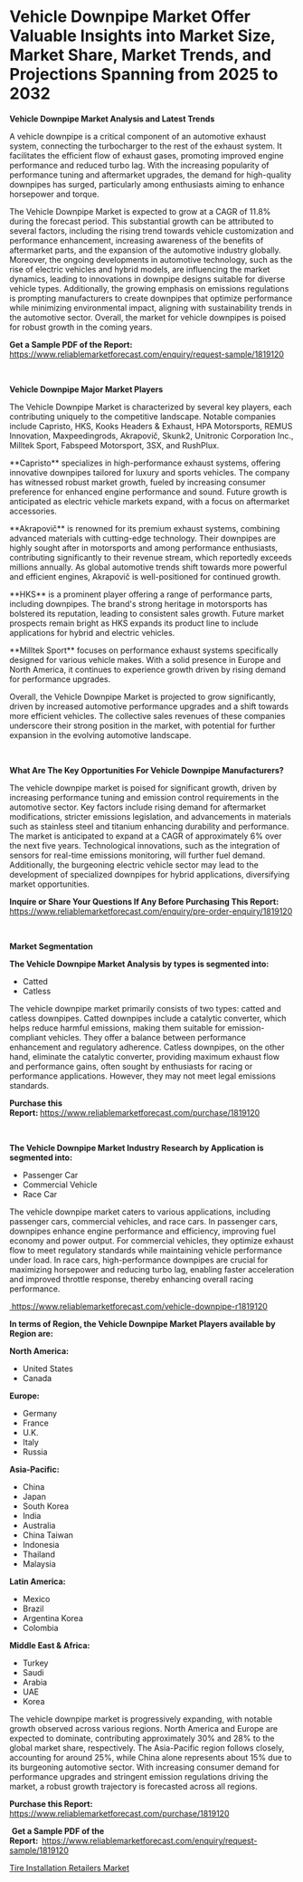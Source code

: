 <p><h1>Vehicle Downpipe Market Offer Valuable Insights into Market Size, Market Share, Market Trends, and Projections Spanning from 2025 to 2032</h1></p><p><strong>Vehicle Downpipe Market Analysis and Latest Trends</strong></p>
<p><p>A vehicle downpipe is a critical component of an automotive exhaust system, connecting the turbocharger to the rest of the exhaust system. It facilitates the efficient flow of exhaust gases, promoting improved engine performance and reduced turbo lag. With the increasing popularity of performance tuning and aftermarket upgrades, the demand for high-quality downpipes has surged, particularly among enthusiasts aiming to enhance horsepower and torque.</p><p>The Vehicle Downpipe Market is expected to grow at a CAGR of 11.8% during the forecast period. This substantial growth can be attributed to several factors, including the rising trend towards vehicle customization and performance enhancement, increasing awareness of the benefits of aftermarket parts, and the expansion of the automotive industry globally. Moreover, the ongoing developments in automotive technology, such as the rise of electric vehicles and hybrid models, are influencing the market dynamics, leading to innovations in downpipe designs suitable for diverse vehicle types. Additionally, the growing emphasis on emissions regulations is prompting manufacturers to create downpipes that optimize performance while minimizing environmental impact, aligning with sustainability trends in the automotive sector. Overall, the market for vehicle downpipes is poised for robust growth in the coming years.</p></p>
<p><strong>Get a Sample PDF of the Report:&nbsp;</strong> <a href="https://www.reliablemarketforecast.com/enquiry/request-sample/1819120?utm_campaign=2299&utm_medium=2&utm_source=Github&utm_content=ia&utm_term=31032025&utm_id=vehicle-downpipe">https://www.reliablemarketforecast.com/enquiry/request-sample/1819120</a></p>
<p>&nbsp;</p>
<p><strong>Vehicle Downpipe Major Market Players</strong></p>
<p><p>The Vehicle Downpipe Market is characterized by several key players, each contributing uniquely to the competitive landscape. Notable companies include Capristo, HKS, Kooks Headers & Exhaust, HPA Motorsports, REMUS Innovation, Maxpeedingrods, Akrapovič, Skunk2, Unitronic Corporation Inc., Milltek Sport, Fabspeed Motorsport, 3SX, and RushPlux.</p><p>**Capristo** specializes in high-performance exhaust systems, offering innovative downpipes tailored for luxury and sports vehicles. The company has witnessed robust market growth, fueled by increasing consumer preference for enhanced engine performance and sound. Future growth is anticipated as electric vehicle markets expand, with a focus on aftermarket accessories.</p><p>**Akrapovič** is renowned for its premium exhaust systems, combining advanced materials with cutting-edge technology. Their downpipes are highly sought after in motorsports and among performance enthusiasts, contributing significantly to their revenue stream, which reportedly exceeds millions annually. As global automotive trends shift towards more powerful and efficient engines, Akrapovič is well-positioned for continued growth.</p><p>**HKS** is a prominent player offering a range of performance parts, including downpipes. The brand's strong heritage in motorsports has bolstered its reputation, leading to consistent sales growth. Future market prospects remain bright as HKS expands its product line to include applications for hybrid and electric vehicles.</p><p>**Milltek Sport** focuses on performance exhaust systems specifically designed for various vehicle makes. With a solid presence in Europe and North America, it continues to experience growth driven by rising demand for performance upgrades. </p><p>Overall, the Vehicle Downpipe Market is projected to grow significantly, driven by increased automotive performance upgrades and a shift towards more efficient vehicles. The collective sales revenues of these companies underscore their strong position in the market, with potential for further expansion in the evolving automotive landscape.</p></p>
<p>&nbsp;</p>
<p><strong>What Are The Key Opportunities For Vehicle Downpipe Manufacturers?</strong></p>
<p><p>The vehicle downpipe market is poised for significant growth, driven by increasing performance tuning and emission control requirements in the automotive sector. Key factors include rising demand for aftermarket modifications, stricter emissions legislation, and advancements in materials such as stainless steel and titanium enhancing durability and performance. The market is anticipated to expand at a CAGR of approximately 6% over the next five years. Technological innovations, such as the integration of sensors for real-time emissions monitoring, will further fuel demand. Additionally, the burgeoning electric vehicle sector may lead to the development of specialized downpipes for hybrid applications, diversifying market opportunities.</p></p>
<p><strong>Inquire or Share Your Questions If Any Before Purchasing This Report:</strong> <a href="https://www.reliablemarketforecast.com/enquiry/pre-order-enquiry/1819120?utm_campaign=2299&utm_medium=2&utm_source=Github&utm_content=ia&utm_term=31032025&utm_id=vehicle-downpipe">https://www.reliablemarketforecast.com/enquiry/pre-order-enquiry/1819120</a></p>
<p>&nbsp;</p>
<p><strong>Market Segmentation</strong></p>
<p><strong>The Vehicle Downpipe Market Analysis by types is segmented into:</strong></p>
<p><ul><li>Catted</li><li>Catless</li></ul></p>
<p><p>The vehicle downpipe market primarily consists of two types: catted and catless downpipes. Catted downpipes include a catalytic converter, which helps reduce harmful emissions, making them suitable for emission-compliant vehicles. They offer a balance between performance enhancement and regulatory adherence. Catless downpipes, on the other hand, eliminate the catalytic converter, providing maximum exhaust flow and performance gains, often sought by enthusiasts for racing or performance applications. However, they may not meet legal emissions standards.</p></p>
<p><strong>Purchase this Report:&nbsp;</strong><a href="https://www.reliablemarketforecast.com/purchase/1819120?utm_campaign=2299&utm_medium=2&utm_source=Github&utm_content=ia&utm_term=31032025&utm_id=vehicle-downpipe">https://www.reliablemarketforecast.com/purchase/1819120</a></p>
<p>&nbsp;</p>
<p><strong>The Vehicle Downpipe Market Industry Research by Application is segmented into:</strong></p>
<p><ul><li>Passenger Car</li><li>Commercial Vehicle</li><li>Race Car</li></ul></p>
<p><p>The vehicle downpipe market caters to various applications, including passenger cars, commercial vehicles, and race cars. In passenger cars, downpipes enhance engine performance and efficiency, improving fuel economy and power output. For commercial vehicles, they optimize exhaust flow to meet regulatory standards while maintaining vehicle performance under load. In race cars, high-performance downpipes are crucial for maximizing horsepower and reducing turbo lag, enabling faster acceleration and improved throttle response, thereby enhancing overall racing performance.</p></p>
<p><a href="https://www.reliablemarketforecast.com/vehicle-downpipe-r1819120?utm_campaign=2299&utm_medium=2&utm_source=Github&utm_content=ia&utm_term=31032025&utm_id=vehicle-downpipe">&nbsp;https://www.reliablemarketforecast.com/vehicle-downpipe-r1819120</a></p>
<p><strong>In terms of Region, the Vehicle Downpipe Market Players available by Region are:</strong></p>
<p>
    <p> <strong> North America: </strong>
        <ul>
            <li>United States</li>
            <li>Canada</li>
        </ul>
        </p> 
    <p> <strong> Europe: </strong>
        <ul>
            <li>Germany</li>
            <li>France</li>
            <li>U.K.</li>
            <li>Italy</li>
            <li>Russia</li>
        </ul>
        </p> 
    <p> <strong> Asia-Pacific: </strong>
        <ul>
            <li>China</li>
            <li>Japan</li>
            <li>South Korea</li>
            <li>India</li>
            <li>Australia</li>
            <li>China Taiwan</li>
            <li>Indonesia</li>
            <li>Thailand</li>
            <li>Malaysia</li>
        </ul>
        </p> 
    <p> <strong> Latin America: </strong>
        <ul>
            <li>Mexico</li>
            <li>Brazil</li>
            <li>Argentina Korea</li>
            <li>Colombia</li>
        </ul>
        </p> 
    <p> <strong> Middle East & Africa: </strong>
        <ul>
            <li>Turkey</li>
            <li>Saudi</li>
            <li>Arabia</li>
            <li>UAE</li>
            <li>Korea</li>
        </ul>
    </p>
    </p>
<p><p>The vehicle downpipe market is progressively expanding, with notable growth observed across various regions. North America and Europe are expected to dominate, contributing approximately 30% and 28% to the global market share, respectively. The Asia-Pacific region follows closely, accounting for around 25%, while China alone represents about 15% due to its burgeoning automotive sector. With increasing consumer demand for performance upgrades and stringent emission regulations driving the market, a robust growth trajectory is forecasted across all regions.</p></p>
<p><strong>Purchase this Report: </strong><a href="https://www.reliablemarketforecast.com/purchase/1819120?utm_campaign=2299&utm_medium=2&utm_source=Github&utm_content=ia&utm_term=31032025&utm_id=vehicle-downpipe">https://www.reliablemarketforecast.com/purchase/1819120</a></p>
<p>&nbsp;<strong>Get a Sample PDF of the Report:&nbsp;&nbsp;</strong><a href="https://www.reliablemarketforecast.com/enquiry/request-sample/1819120?utm_campaign=2299&utm_medium=2&utm_source=Github&utm_content=ia&utm_term=31032025&utm_id=vehicle-downpipe">https://www.reliablemarketforecast.com/enquiry/request-sample/1819120</a></p>
<p><strong></strong></p>
<p><p><a href="https://github.com/dmitriyvo6rog/Market-Research-Report-List-1/blob/main/tire-installation-retailers-market.md?utm_campaign=2299&utm_medium=2&utm_source=Github&utm_content=ia&utm_term=31032025&utm_id=vehicle-downpipe">Tire Installation Retailers Market</a></p></p>